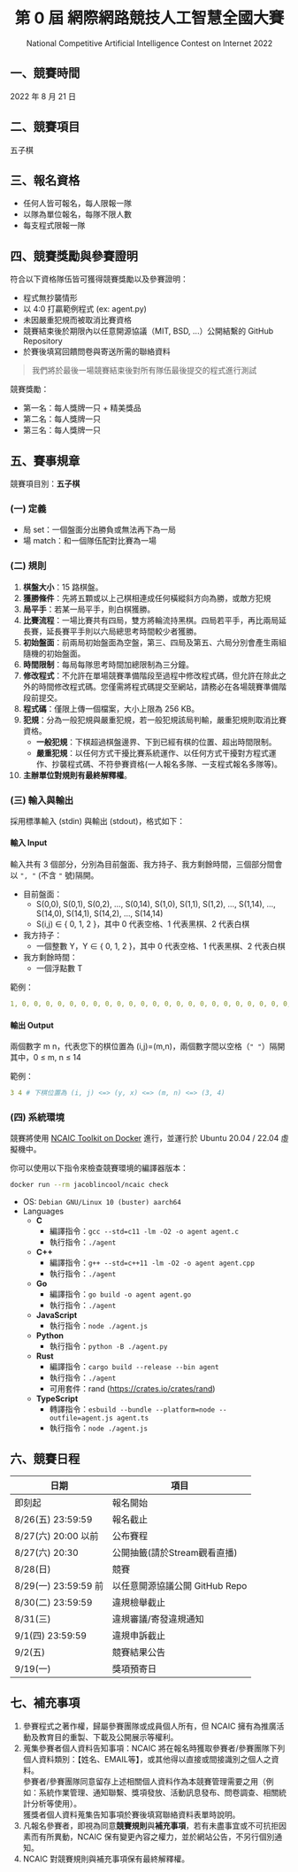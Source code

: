 <div align="center">

# 第 0 屆 網際網路競技人工智慧全國大賽

National Competitive Artificial Intelligence Contest on Internet 2022

</div>

## 一、競賽時間

2022 年 8 月 21 日

## 二、競賽項目

五子棋

## 三、報名資格

- 任何人皆可報名，每人限報一隊
- 以隊為單位報名，每隊不限人數
- 每支程式限報一隊

## 四、競賽獎勵與參賽證明

符合以下資格隊伍皆可獲得競賽獎勵以及參賽證明：

- 程式無抄襲情形
- 以 4:0 打贏範例程式 (ex: agent.py)
- 未因嚴重犯規而被取消比賽資格
- 競賽結束後於期限內以任意開源協議（MIT, BSD, ...）公開結繫的 GitHub Repository
- 於賽後填寫回饋問卷與寄送所需的聯絡資料

> 我們將於最後一場競賽結束後對所有隊伍最後提交的程式進行測試

競賽獎勵：

- 第一名：每人獎牌一只 + 精美獎品
- 第二名：每人獎牌一只
- 第三名：每人獎牌一只

## 五、賽事規章

競賽項目別：**五子棋**

### (一) 定義

- 局 set：一個盤面分出勝負或無法再下為一局
- 場 match：和一個隊伍配對比賽為一場

### (二) 規則

  1. **棋盤大小**：15 路棋盤。
  2. **獲勝條件**：先將五顆或以上己棋相連成任何橫縱斜方向為勝，或敵方犯規
  3. **局平手**：若某一局平手，則白棋獲勝。
  4. **比賽流程**：一場比賽共有四局，雙方將輪流持黑棋。四局若平手，再比兩局延長賽，延長賽平手則以六局總思考時間較少者獲勝。
  5. **初始盤面**：前兩局初始盤面為空盤，第三、四局及第五、六局分別會產生兩組隨機的初始盤面。
  6. **時間限制**：每局每隊思考時間加總限制為三分鐘。
  7. **修改程式**：不允許在單場競賽準備階段至過程中修改程式碼，但允許在除此之外的時間修改程式碼。您僅需將程式碼提交至網站，請務必在各場競賽準備階段前提交。
  8. **程式碼**：僅限上傳一個檔案，大小上限為 256 KB。
  9. **犯規**：分為一般犯規與嚴重犯規，若一般犯規該局判輸，嚴重犯規則取消比賽資格。
     - **一般犯規**：下棋超過棋盤邊界、下到已經有棋的位置、超出時間限制。
     - **嚴重犯規**：以任何方式干擾比賽系統運作、以任何方式干擾對方程式運作、抄襲程式碼、不符參賽資格(一人報名多隊、一支程式報名多隊等)。
  10. **主辦單位對規則有最終解釋權**。

### (三) 輸入與輸出

採用標準輸入 (stdin) 與輸出 (stdout)，格式如下：

#### 輸入 Input

輸入共有 3 個部分，分別為目前盤面、我方持子、我方剩餘時間，三個部分間會以 `", "` (不含 `"` 號)隔開。

- 目前盤面：  
  - S(0,0), S(0,1), S(0,2), …, S(0,14), S(1,0), S(1,1), S(1,2), …, S(1,14), …, S(14,0), S(14,1), S(14,2), …, S(14,14)
  - S(i,j) ∈ { 0, 1, 2 }，其中 0 代表空格、1 代表黑棋、2 代表白棋
- 我方持子：  
  - 一個整數 Y，Y ∈ { 0, 1, 2 }，其中 0 代表空格、1 代表黑棋、2 代表白棋
- 我方剩餘時間：  
  - 一個浮點數 T

範例：

```yml
1, 0, 0, 0, 0, 0, 0, 0, 0, 0, 0, 0, 0, 0, 0, 0, 0, 0, 0, 0, 0, 0, 0, 0, 0, 0, 0, 0, 0, 0, 0, 0, 0, 0, 0, 0, 0, 0, 0, 0, 0, 0, 0, 0, 0, 0, 0, 0, 0, 0, 0, 0, 0, 0, 0, 0, 0, 0, 0, 0, 0, 0, 0, 0, 0, 0, 0, 0, 0, 0, 0, 0, 0, 0, 0, 0, 0, 0, 0, 0, 0, 0, 0, 0, 0, 0, 0, 0, 0, 0, 0, 0, 0, 0, 0, 0, 0, 0, 0, 0, 0, 0, 0, 0, 0, 0, 0, 0, 0, 0, 0, 0, 0, 0, 0, 0, 0, 0, 0, 0, 0, 0, 0, 0, 0, 0, 0, 0, 0, 0, 0, 0, 0, 0, 0, 0, 0, 0, 0, 0, 0, 0, 0, 0, 0, 0, 0, 0, 0, 0, 0, 0, 0, 0, 0, 0, 0, 0, 0, 0, 0, 0, 0, 0, 0, 0, 0, 0, 0, 0, 0, 0, 0, 0, 0, 0, 0, 0, 0, 0, 0, 0, 0, 0, 0, 0, 0, 0, 0, 0, 0, 0, 0, 0, 0, 0, 0, 0, 0, 0, 0, 0, 0, 0, 0, 0, 0, 0, 0, 0, 0, 0, 0, 0, 0, 0, 0, 0, 0, 0, 0, 0, 0, 0, 0, 2, 80
```

#### 輸出 Output

兩個數字 m n，代表您下的棋位置為 (i,j)=(m,n)，兩個數字間以空格（`" "`）隔開  
其中，0 ≤ m, n ≤ 14

範例：

```yml
3 4 # 下棋位置為 (i, j) <=> (y, x) <=> (m, n) <=> (3, 4)
```

### (四) 系統環境

競賽將使用 [NCAIC Toolkit on Docker](https://hub.docker.com/r/jacoblincool/ncaic) 進行，並運行於 Ubuntu 20.04 / 22.04 虛擬機中。

你可以使用以下指令來檢查競賽環境的編譯器版本：

```sh
docker run --rm jacoblincool/ncaic check
```

- OS: `Debian GNU/Linux 10 (buster) aarch64`
- Languages
  - **C**
    - 編譯指令：`gcc --std=c11 -lm -O2 -o agent agent.c`
    - 執行指令：`./agent`
  - **C++**
    - 編譯指令：`g++ --std=c++11 -lm -O2 -o agent agent.cpp`
    - 執行指令：`./agent`
  - **Go**
    - 編譯指令：`go build -o agent agent.go`
    - 執行指令：`./agent`
  - **JavaScript**  
    - 執行指令：`node ./agent.js`
  - **Python**
    - 執行指令：`python -B ./agent.py`
  - **Rust**
    - 編譯指令：`cargo build --release --bin agent`
    - 執行指令：`./agent`
    - 可用套件：rand (<https://crates.io/crates/rand>)
  - **TypeScript**
    - 轉譯指令：`esbuild --bundle --platform=node --outfile=agent.js agent.ts`
    - 執行指令：`node ./agent.js`

## 六、競賽日程

| 日期                | 項目                           |
| ------------------- | ------------------------------ |
| 即刻起              | 報名開始                       |
| 8/26(五) 23:59:59   | 報名截止                       |
| 8/27(六) 20:00 以前 | 公布賽程                       |
| 8/27(六) 20:30      | 公開抽籤(請於Stream觀看直播)   |
| 8/28(日)            | 競賽                           |
| 8/29(一) 23:59:59 前 | 以任意開源協議公開 GitHub Repo |
| 8/30(二) 23:59:59   | 違規檢舉截止                   |
| 8/31(三)            | 違規審議/寄發違規通知          |
| 9/1(四) 23:59:59   | 違規申訴截止                   |
| 9/2(五)            | 競賽結果公告                   |
| 9/19(一)            | 獎項預寄日                     |

## 七、補充事項

  1. 參賽程式之著作權，歸屬參賽團隊或成員個人所有，但 NCAIC 擁有為推廣活動及教育目的重製、下載及公開展示等權利。
  2. 蒐集參賽者個人資料告知事項：NCAIC 將在報名時獲取參賽者/參賽團隊下列個人資料類別：【姓名、EMAIL等】，或其他得以直接或間接識別之個人之資料。  
  參賽者/參賽團隊同意留存上述相關個人資料作為本競賽管理需要之用（例如：系統作業管理、通知聯繫、獎項發放、活動訊息發布、問卷調查、相關統計分析等使用）。  
  獲獎者個人資料蒐集告知事項於賽後填寫聯絡資料表單時說明。
  3. 凡報名參賽者，即視為同意**競賽規則**與**補充事項**，若有未盡事宜或不可抗拒因素而有所異動，NCAIC 保有變更內容之權力，並於網站公告，不另行個別通知。
  4. NCAIC 對競賽規則與補充事項保有最終解釋權。
